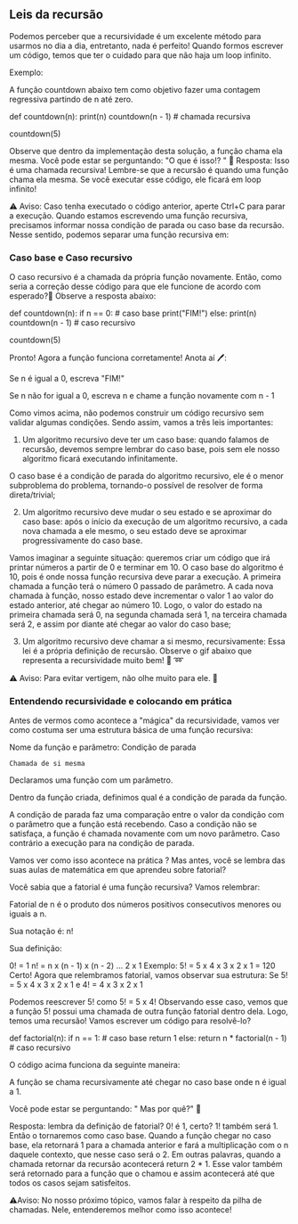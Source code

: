 ## Leis da recursão

Podemos perceber que a recursividade é um excelente método para usarmos no dia a dia, entretanto, nada é perfeito! Quando formos escrever um código, temos que ter o cuidado para que não haja um loop infinito.

Exemplo:

A função countdown abaixo tem como objetivo fazer uma contagem regressiva partindo de n até zero.

def countdown(n):
print(n)
countdown(n - 1) # chamada recursiva

countdown(5)

Observe que dentro da implementação desta solução, a função chama ela mesma.
Você pode estar se perguntando: "O que é isso!? " 🤔
Resposta: Isso é uma chamada recursiva! Lembre-se que a recursão é quando uma função chama ela mesma. Se você executar esse código, ele ficará em loop infinito!

⚠️ Aviso: Caso tenha executado o código anterior, aperte Ctrl+C para parar a execução.
Quando estamos escrevendo uma função recursiva, precisamos informar nossa condição de parada ou caso base da recursão. Nesse sentido, podemos separar uma função recursiva em:

### Caso base e Caso recursivo

O caso recursivo é a chamada da própria função novamente.
Então, como seria a correção desse código para que ele funcione de acordo com esperado?🤔 Observe a resposta abaixo:

def countdown(n):
if n == 0: # caso base
print("FIM!")
else:
print(n)
countdown(n - 1) # caso recursivo

countdown(5)

Pronto! Agora a função funciona corretamente!
Anota aí 🖊:

Se n é igual a 0, escreva "FIM!"

Se n não for igual a 0, escreva n e chame a função novamente com n - 1

Como vimos acima, não podemos construir um código recursivo sem validar algumas condições. Sendo assim, vamos a três leis importantes:

1. Um algoritmo recursivo deve ter um caso base: quando falamos de recursão, devemos sempre lembrar do caso base, pois sem ele nosso algoritmo ficará executando infinitamente.

O caso base é a condição de parada do algoritmo recursivo, ele é o menor subproblema do problema, tornando-o possível de resolver de forma direta/trivial;

2. Um algoritmo recursivo deve mudar o seu estado e se aproximar do caso base: após o início da execução de um algoritmo recursivo, a cada nova chamada a ele mesmo, o seu estado deve se aproximar progressivamente do caso base.

Vamos imaginar a seguinte situação: queremos criar um código que irá printar números a partir de 0 e terminar em 10. O caso base do algoritmo é 10, pois é onde nossa função recursiva deve parar a execução. A primeira chamada a função terá o número 0 passado de parâmetro. A cada nova chamada à função, nosso estado deve incrementar o valor 1 ao valor do estado anterior, até chegar ao número 10. Logo, o valor do estado na primeira chamada será 0, na segunda chamada será 1, na terceira chamada será 2, e assim por diante até chegar ao valor do caso base;

3. Um algoritmo recursivo deve chamar a si mesmo, recursivamente: Essa lei é a própria definição de recursão.
   Observe o gif abaixo que representa a recursividade muito bem! 🐶 ➿

⚠️ Aviso: Para evitar vertigem, não olhe muito para ele. 🤢

### Entendendo recursividade e colocando em prática

Antes de vermos como acontece a "mágica" da recursividade, vamos ver como costuma ser uma estrutura básica de uma função recursiva:

Nome da função e parâmetro:
Condição de parada

    Chamada de si mesma

Declaramos uma função com um parâmetro.

Dentro da função criada, definimos qual é a condição de parada da função.

A condição de parada faz uma comparação entre o valor da condição com o parâmetro que a função está recebendo. Caso a condição não se satisfaça, a função é chamada novamente com um novo parâmetro. Caso contrário a execução para na condição de parada.

Vamos ver como isso acontece na prática ? Mas antes, você se lembra das suas aulas de matemática em que aprendeu sobre fatorial?

Você sabia que a fatorial é uma função recursiva? Vamos relembrar:

Fatorial de n é o produto dos números positivos consecutivos menores ou iguais a n.

Sua notação é: n!

Sua definição:

0! = 1
n! = n x (n - 1) x (n - 2) ... 2 x 1
Exemplo:
5! = 5 x 4 x 3 x 2 x 1 = 120
Certo! Agora que relembramos fatorial, vamos observar sua estrutura:
Se
5! = 5 x 4 x 3 x 2 x 1
e
4! = 4 x 3 x 2 x 1

Podemos reescrever 5! como 5! = 5 x 4!
Observando esse caso, vemos que a função 5! possui uma chamada de outra função fatorial dentro dela. Logo, temos uma recursão!
Vamos escrever um código para resolvê-lo?

def factorial(n):
if n == 1: # caso base
return 1
else:
return n \* factorial(n - 1) # caso recursivo

O código acima funciona da seguinte maneira:

A função se chama recursivamente até chegar no caso base onde n é igual a 1.

Você pode estar se perguntando: " Mas por quê?" 🤔

Resposta: lembra da definição de fatorial? 0! é 1, certo? 1! também será 1. Então o tornaremos como caso base. Quando a função chegar no caso base, ela retornará 1 para a chamada anterior e fará a multiplicação com o n daquele contexto, que nesse caso será o 2. Em outras palavras, quando a chamada retornar da recursão acontecerá return 2 \* 1. Esse valor também será retornado para a função que o chamou e assim acontecerá até que todos os casos sejam satisfeitos.

⚠️Aviso: No nosso próximo tópico, vamos falar à respeito da pilha de chamadas. Nele, entenderemos melhor como isso acontece!
